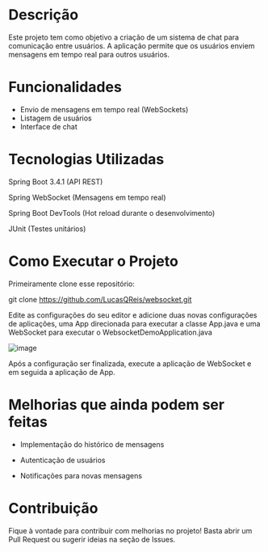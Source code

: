 
# Descrição

Este projeto tem como objetivo a criação de um sistema de chat para comunicação entre usuários. A aplicação permite que os usuários enviem mensagens em tempo real para outros usuários. 

# Funcionalidades

- Envio de mensagens em tempo real (WebSockets)
- Listagem de usuários 
- Interface de chat 

# Tecnologias Utilizadas

Spring Boot 3.4.1 (API REST)

Spring WebSocket (Mensagens em tempo real)

Spring Boot DevTools (Hot reload durante o desenvolvimento)

JUnit (Testes unitários)

# Como Executar o Projeto

Primeiramente clone esse repositório:

git clone https://github.com/LucasQReis/websocket.git


Edite as configurações do seu editor e adicione duas novas configurações de aplicações, uma App direcionada para executar a classe App.java e uma WebSocket para executar o WebsocketDemoApplication.java


![image](https://github.com/user-attachments/assets/65e9dd7f-7e45-47ea-b72c-6acaef3ae1ac)


Após a configuração ser finalizada, execute a aplicação de WebSocket e em seguida a aplicação de App.

# Melhorias que ainda podem ser feitas

- Implementação do histórico de mensagens

- Autenticação de usuários

- Notificações para novas mensagens

# Contribuição

Fique à vontade para contribuir com melhorias no projeto! Basta abrir um Pull Request ou sugerir ideias na seção de Issues.
